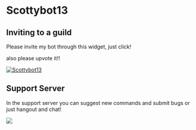 # Scottybot13


## Inviting to a guild


Please invite my bot through this widget, just click! 

also please upvote it!!

<a href="https://discordbots.org/bot/518957742036221978" >
  <img src="https://discordbots.org/api/widget/518957742036221978.svg" alt="Scottybot13" />
</a>

## Support Server

In the support server you can suggest new commands and submit bugs or just hangout and chat!

[![](https://discordapp.com/api/guilds/533779781326471179/embed.png?style=banner1)](https://discord.gg/HTuAE28)



